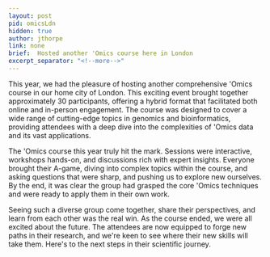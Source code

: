 ```yaml
---
layout: post
pid: omicsLdn
hidden: true
author: jthorpe
link: none
brief:  Hosted another 'Omics course here in London
excerpt_separator: "<!--more-->"
---
```


This year, we had the pleasure of hosting another comprehensive 'Omics course in our home city of London. This exciting event brought together approximately 30 participants, offering a hybrid format that facilitated both online and in-person engagement. The course was designed to cover a wide range of cutting-edge topics in genomics and bioinformatics, providing attendees with a deep dive into the complexities of 'Omics data and its vast applications.

The 'Omics course this year truly hit the mark. Sessions were interactive, workshops hands-on, and discussions rich with expert insights. Everyone brought their A-game, diving into complex topics within the course, and asking questions that were sharp, and pushing us to explore new ourselves.  By the end, it was clear the group had grasped the core 'Omics techniques and were ready to apply them in their own work.

Seeing such a diverse group come together, share their perspectives, and learn from each other was the real win. As the course ended, we were all excited about the future. The attendees are now equipped to forge new paths in their research, and we're keen to see where their new skills will take them. Here's to the next steps in their scientific journey.